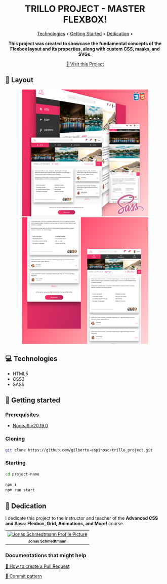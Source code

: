 <h1 align="center" style="font-weight: bold;">TRILLO PROJECT - MASTER FLEXBOX!  </h1>

<p align="center">
 <a href="#tech">Technologies</a> • 
 <a href="#started">Getting Started</a> • 
  <a href="#colab">Dedication</a> •

</p>

<p align="center">
    <b>This project was created to showcase the fundamental concepts of the Flexbox layout and its properties, along with custom CSS, masks, and SVGs.</b>
</p>

<p align="center">
     <a href="https://trilloreserve.netlify.app/">📱 Visit this Project</a>
</p>

<h2 id="layout">🎨 Layout</h2>

<p align="center">
    <img src="img/trillo-banner.png" alt="Image Example" width="400px">
    <img src="img/trillo-banner2.png" alt="Image Example" width="400px">
</p>

<h2 id="tech">💻 Technologies</h2>

- HTML5
- CSS3
- SASS

<h2 id="started">🚀 Getting started</h2>

<h3>Prerequisites</h3>

- [NodeJS.v20.19.0](https://nodejs.org/pt/download)

<h3>Cloning</h3>

```bash
git clone https://github.com/gilberto-espinoso/trillo_project.git
```

<h3>Starting</h3>

```bash
cd project-name

npm i
npm run start
```

<h2 id="colab">🤝 Dedication</h2>

I dedicate this project to the instructor and teacher of the **Advanced CSS and Sass: Flexbox, Grid, Animations, and More!** course.

<table>
  <tr>
    <td align="center">
      <a href="#">
        <img src="https://img-c.udemycdn.com/user/200_H/7799204_2091_5.jpg" width="100px;" alt="Jonas Schmedtmann Profile Picture"/><br>
        <sub>
          <b>Jonas Schmedtmann</b>
        </sub>
      </a>
    </td>
    
   
  </tr>
</table>

<h3>Documentations that might help</h3>

[📝 How to create a Pull Request](https://www.atlassian.com/br/git/tutorials/making-a-pull-request)

[💾 Commit pattern](https://gist.github.com/joshbuchea/6f47e86d2510bce28f8e7f42ae84c716)
